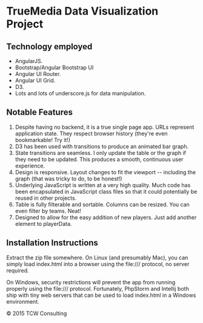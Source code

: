 TrueMedia Data Visualization Project
=====================================

Technology employed
--------------------
* AngularJS.
* Bootstrap/Angular Bootstrap UI
* Angular UI Router.
* Angular UI Grid.
* D3.
* Lots and lots of underscore.js for data manipulation.

Notable Features
-----------------
1. Despite having no backend, it is a true single page app. URLs represent application state. They respect browser history (they're even bookmarkable! Try it!)
2. D3 has been used with transitions to produce an animated bar graph.
3. State transitions are seamless. I only update the table or the graph if they need to be updated. This produces a smooth, continuous user experience.
4. Design is responsive. Layout changes to fit the viewport -- including the graph (that was tricky to do, to be honest!)
5. Underlying JavaScript is written at a very high quality. Much code has been encapsulated in JavaScript class files so that it could potentially be reused in other projects.
6. Table is fully filterable and sortable. Columns can be resized. You can even filter by teams. Neat!
7. Designed to allow for the easy addition of new players. Just add another element to playerData.

Installation Instructions
--------------------------
Extract the zip file somewhere. On Linux (and presumably Mac), you can simply load index.html into a browser using the file:/// protocol, no server required.

On Windows, security restrictions will prevent the app from running properly using the file:/// protocol. Fortunately, PhpStorm and Intellij both ship with tiny web servers that can be used to load index.html in a Windows environment.

&copy; 2015 TCW Consulting